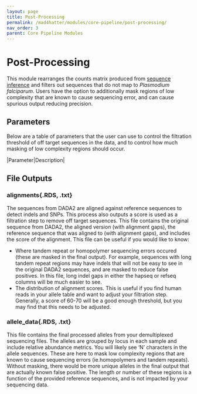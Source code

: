```yaml
---
layout: page
title: Post-Processing
permalink: /mad4hatter/modules/core-pipeline/post-processing/
nav_order: 3
parent: Core Pipeline Modules
---
```


# Post-Processing

This module rearranges the counts matrix produced from [sequence inference](https://eppicenter.github.io/mad4hatter/modules/core-pipeline/seq-inference) and filters out sequences that do not map to *Plasmodium falciparum*. Users have the option to additionally mask regions of low complexity that are known to cause sequencing error, and can cause spurious output reducing precision. 

## Parameters

Below are a table of parameters that the user can use to control the filtration threshold of off target sequences in the data, and to control how much masking of low complexity regions should occur.

|Parameter|Description|

## File Outputs

### alignments{.RDS, .txt}

The sequences from DADA2 are aligned against reference sequences to detect indels and SNPs. This process also outputs a score is used as a filtration step to remove off target sequences. This file contains the original sequence from DADA2, the aligned version (with alignment gaps), the reference sequence that was aligned to (with alignment gaps), and includes the score of the alignment. This file can be useful if you would like to know:

* Where tandem repeat or homopolymer sequencing errors occured (these are masked in the final output). For example, sequences with long tandem repeat regions may have indels that will not be easy to see in the original DADA2 sequences, and are masked to reduce false positives. In this file, long indel gaps in either the hapseq or refseq columns will be much easier to see.
* The distribution of alignment scores. This is useful if you find human reads in your allele table and want to adjust your filtration step. Generally, a score of 60-70 will be a good enough threshold, but you may find that this needs to be adjusted. 

### allele_data{.RDS, .txt}

This file contains the final processed alleles from your demultiplexed sequencing files. The alleles are grouped by locus in each
sample and include relative abundance metrics. You will likely see ‘N’ characters in the allele sequences. These are here to mask low complexity regions that are known to cause sequencing errors (ie.homopolymers and tandem repeats). Without masking, there would be more
unique alleles in the final output that are actually known false positive. The length or number of these regions is a function of the provided reference sequences, and is not impacted by your sequencing data.

[jekyll-organization]: https://github.com/EPPIcenter


